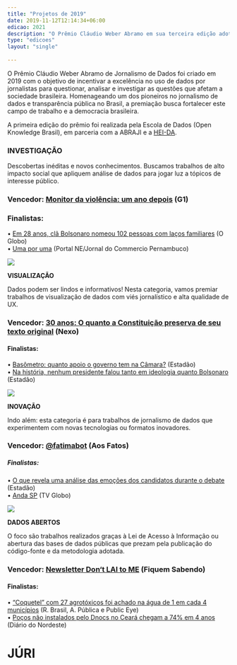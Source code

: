 ```yaml
---
title: "Projetos de 2019"
date: 2019-11-12T12:14:34+06:00
edicao: 2021
description: "O Prêmio Cláudio Weber Abramo em sua terceira edição adotou um novo formato sem categorias, para premiar os melhores trabalhos de jornalismo de dados do país."
type: "edicoes"
layout: "single"
  
---
```

O Prêmio Cláudio Weber Abramo de Jornalismo de Dados foi criado em 2019 com o objetivo de incentivar a excelência no uso de dados por jornalistas para questionar, analisar e investigar as questões que afetam a sociedade brasileira. Homenageando um dos pioneiros no jornalismo de dados e transparência pública no Brasil, a premiação busca fortalecer este campo de trabalho e a democracia brasileira.

A primeira edição do prêmio foi realizada pela Escola de Dados (Open Knowledge Brasil), em parceria com a ABRAJI e a [HEI-DA](https://premio.jornalismodedados.org/wp-content/uploads/2019/06/logo-heida-2.png).

### INVESTIGAÇÃO

Descobertas inéditas e novos conhecimentos. Buscamos trabalhos de alto impacto social que apliquem análise de dados para jogar luz a tópicos de interesse público.

### Vencedor: [Monitor da violência: um ano depois](https://g1.globo.com/monitor-da-violencia/noticia/2018/09/05/monitor-da-violencia-um-ano-depois-apenas-2-dos-casos-de-morte-violenta-tem-condenados-pelos-crimes.ghtml) (G1)

### Finalistas:

• [Em 28 anos, clã Bolsonaro nomeou 102 pessoas com laços familiares](https://oglobo.globo.com/brasil/em-28-anos-cla-bolsonaro-nomeou-102-pessoas-com-lacos-familiares-23837445) (O Globo)  
• [Uma por uma](http://produtos.ne10.uol.com.br/umaporuma/index.php) (Portal NE/Jornal do Commercio Pernambuco)

![](https://premio.jornalismodedados.org/wp-content/uploads/2018/11/icone01-150x150.png)

**VISUALIZAÇÃO**

Dados podem ser lindos e informativos! Nesta categoria, vamos premiar trabalhos de visualização de dados com viés jornalístico e alta qualidade de UX.

### Vencedor: [30 anos: O quanto a Constituição preserva de seu texto original](https://www.nexojornal.com.br/grafico/2018/10/05/30-anos-o-quanto-a-Constitui%C3%A7%C3%A3o-preserva-de-seu-texto-original) (Nexo)

#### **Finalistas:**

• [Basômetro: quanto apoio o governo tem na Câmara?](https://arte.estadao.com.br/politica/basometro/) (Estadão)  
• [Na história, nenhum presidente falou tanto em ideologia quanto Bolsonaro](https://www.estadao.com.br/infograficos/politica,na-historia-nenhum-presidente-falou-tanto-em-ideologia-quanto-bolsonaro,956856) (Estadão)

![](https://premio.jornalismodedados.org/wp-content/uploads/2018/11/icone03-150x150.png)

**INOVAÇÃO**

Indo além: esta categoria é para trabalhos de jornalismo de dados que experimentem com novas tecnologias ou formatos inovadores.

### Vencedor: [@fatimabot](https://twitter.com/fatimabot) (Aos Fatos)

##### **Finalistas:**

• [O que revela uma análise das emoções dos candidatos durante o debate](https://www.estadao.com.br/infograficos/politica,o-que-revela-uma-analise-das-emocoes-dos-candidatos-durante-o-debate,923037) (Estadão)  
• [Anda SP](https://globoplay.globo.com/v/7739832/programa/) (TV Globo)

![](https://premio.jornalismodedados.org/wp-content/uploads/2018/11/icone4-150x150.png)

**DADOS ABERTOS**

O foco são trabalhos realizados graças à Lei de Acesso à Informação ou abertura das bases de dados públicas que prezam pela publicação do código-fonte e da metodologia adotada.

### Vencedor: [Newsletter Don‘t LAI to ME](https://fiquemsabendo.com.br/transparencia/newsletter-dont-lai-to-me/) (Fiquem Sabendo)

#### **Finalistas:**

• [“Coquetel” com 27 agrotóxicos foi achado na água de 1 em cada 4 municípios](https://reporterbrasil.org.br/2019/04/coquetel-com-27-agrotoxicos-foi-achado-na-agua-de-1-em-cada-4-municipios/) (R. Brasil, A. Pública e Public Eye)  
• [Poços não instalados pelo Dnocs no Ceará chegam a 74% em 4 anos](https://diariodonordeste.verdesmares.com.br/editorias/politica/pocos-nao-instalados-pelo-dnocs-no-ceara-chegam-a-74-em-4-anos-1.2134513) (Diário do Nordeste)

# JÚRI